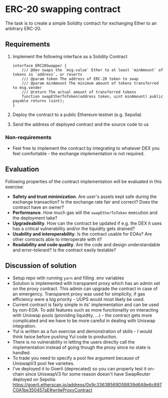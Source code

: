 # ERC-20 swapping contract

The task is to create a simple Solidity contract for exchanging Ether to an arbitrary ERC-20.

## Requirements

1. Implement the following interface as a Solidity Contract

   ```solidity
   interface ERC20Swapper {
       /// @dev swaps the `msg.value` Ether to at least `minAmount` of tokens in `address`, or reverts
       /// @param token The address of ERC-20 token to swap
       /// @param minAmount The minimum amount of tokens transferred to msg.sender
       /// @return The actual amount of transferred tokens
       function swapEtherToToken(address token, uint minAmount) public payable returns (uint);
   }
   ```

2. Deploy the contract to a public Ethereum testnet (e.g. Sepolia)
3. Send the address of deployed contract and the source code to us

### Non-requirements

- Feel free to implement the contract by integrating to whatever DEX you feel comfortable - the exchange implementation is not required.

## Evaluation

Following properties of the contract implementation will be evaluated in this exercise:

- **Safety and trust minimization**. Are user's assets kept safe during the exchange transaction? Is the exchange rate fair and correct? Does the contract have an owner?
- **Performance**. How much gas will the `swapEtherToToken` execution and the deployment take?
- **Upgradeability**. How can the contract be updated if e.g. the DEX it uses has a critical vulnerability and/or the liquidity gets drained?
- **Usability and interoperability**. Is the contract usable for EOAs? Are other contracts able to interoperate with it?
- **Readability and code quality**. Are the code and design understandable and error-tolerant? Is the contract easily testable?

## Discussion of solution

- Setup repo with running `yarn` and filling .env variables
- Solution is implemented with transparent proxy which has an admin set on the proxy contract. This admin can upgrade the contract in case of an emergency. Transparent proxy was used for simplicity, if gas efficiency were a big priority - UUPS would most likely be used.
- Current contract is fairly simple in its' implementation and can be used by non-EOA. To add features such as more functionality on interacting with Uniswap pools (providing liquidity, ...) - the contract gets more complicated and we have to be more careful in dealing with Uniswap integration.
- Yul is written as a fun exercise and demonstration of skills - I would think twice before pushing Yul code to production.
- There is no vulnerability in letting the users directly call the implementation instead of going though the proxy since no state is handled.
- To trade you need to specify a pool fee argument because of UniswapV3 pool fee varieties.
- I've deployed it to Goerli (deprecated) so you can properly test it on-chain since UniswapV3 for some reason doesn't have SwapRouter deployed on Sepolia: https://goerli.etherscan.io/address/0x9c3363B569D5B839d6A9e6c897C0A1be350457aE#writeProxyContract
